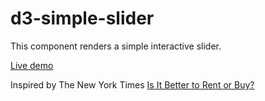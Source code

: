 # d3-simple-slider

This component renders a simple interactive slider.

[Live demo](https://bl.ocks.org/johnwalley/e1d256b81e51da68f7feb632a53c3518/32f0f75e8b8fdfa212604f3a77cb022187f12cbf)

Inspired by The New York Times [Is It Better to Rent or Buy?](https://www.nytimes.com/interactive/2014/upshot/buy-rent-calculator.html)
